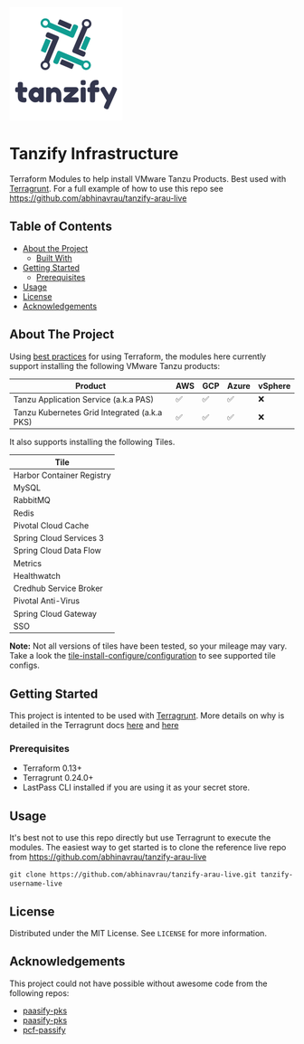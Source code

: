 
![Logo of the project](images/logo.png)
# Tanzify Infrastructure

 Terraform Modules to help install VMware Tanzu Products. Best used with [Terragrunt](https://terragrunt.gruntwork.io/).
 For a full example of how to use this repo see https://github.com/abhinavrau/tanzify-arau-live

<!-- TABLE OF CONTENTS -->
## Table of Contents

* [About the Project](#about-the-project)
  * [Built With](#built-with)
* [Getting Started](#getting-started)
  * [Prerequisites](#prerequisites)
* [Usage](#usage)
* [License](#license)
* [Acknowledgements](#acknowledgements)



<!-- ABOUT THE PROJECT -->
## About The Project
Using [best practices](https://terragrunt.gruntwork.io/docs/getting-started/quick-start/#promote-immutable-versioned-terraform-modules-across-environments) for using Terraform,
the modules here currently support installing the following VMware Tanzu products:

| Product | AWS | GCP | Azure | vSphere |
|----|-----|-----|-----|-----|
| Tanzu Application Service (a.k.a PAS) | :white_check_mark: | :white_check_mark: | :white_check_mark: | :x: |
| Tanzu Kubernetes Grid Integrated (a.k.a PKS) | :white_check_mark: | :white_check_mark: | :white_check_mark: | :x: |

It also supports installing the following Tiles. 

| Tile | 
|------|
| Harbor Container Registry
| MySQL  |
| RabbitMQ  |
| Redis  |
| Pivotal Cloud Cache |
| Spring Cloud Services 3 |
| Spring Cloud Data Flow  |
| Metrics  |
| Healthwatch  |
| Credhub Service Broker  |
| Pivotal Anti-Virus  |
| Spring Cloud Gateway  |
| SSO |

**Note:** Not all versions of tiles have been tested, so your mileage may vary. Take a look the [tile-install-configure/configuration](tile-install-configure/configuration) to see supported tile configs.

<!-- GETTING STARTED -->
## Getting Started

This project is intented to be used with [Terragrunt](https://terragrunt.gruntwork.io/).
More details on why is detailed in the Terragrunt docs [here](https://terragrunt.gruntwork.io/docs/getting-started/quick-start/#promote-immutable-versioned-terraform-modules-across-environments) 
and [here](https://blog.gruntwork.io/5-lessons-learned-from-writing-over-300-000-lines-of-infrastructure-code-36ba7fadeac1)

### Prerequisites

- Terraform 0.13+
- Terragrunt 0.24.0+
- LastPass CLI installed if you are using it as your secret store.


<!-- USAGE EXAMPLES -->
## Usage

It's best not to use this repo directly but use Terragrunt to execute the modules. 
The easiest way to get started is to clone the reference live repo from https://github.com/abhinavrau/tanzify-arau-live
```
git clone https://github.com/abhinavrau/tanzify-arau-live.git tanzify-username-live
```

<!-- LICENSE -->
## License

Distributed under the MIT License. See `LICENSE` for more information.

<!-- ACKNOWLEDGEMENTS -->
## Acknowledgements
This project could not have possible without awesome code from the following repos:

* [paasify-pks](https://github.com/niallthomson/paasify-pks)
* [paasify-pks](https://github.com/niallthomson/paasify-core)
* [pcf-passify](https://github.com/nthomson-pivotal/pcf-paasify)




